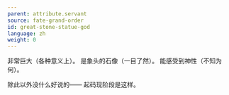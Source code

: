 ```yaml
---
parent: attribute.servant
source: fate-grand-order
id: great-stone-statue-god
language: zh
weight: 0
---
```


非常巨大（各种意义上）。
是象头的石像（一目了然）。
能感受到神性（不知为何）。

除此以外没什么好说的——
起码现阶段是这样。
